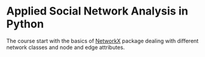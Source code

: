 # Applied Social Network Analysis in Python

The course start with the basics of [NetworkX](https://networkx.github.io/) package dealing with different network classes and node and edge attributes.

